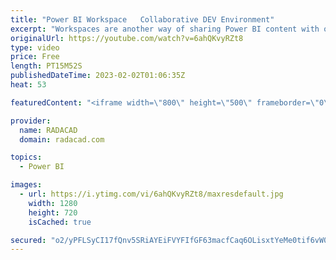 ```yaml
---
title: "Power BI Workspace   Collaborative DEV Environment"
excerpt: "Workspaces are another way of sharing Power BI content with other people. The benefit of this sharing approach is that you can share content with a group of people and create a collaborative development environment where everyone can access it. In this article and video, I get you through sharing with"
originalUrl: https://youtube.com/watch?v=6ahQKvyRZt8
type: video
price: Free
length: PT15M52S
publishedDateTime: 2023-02-02T01:06:35Z
heat: 53

featuredContent: "<iframe width=\"800\" height=\"500\" frameborder=\"0\" src=\"https://www.youtube.com/embed/6ahQKvyRZt8\" allow=\"accelerometer; autoplay; encrypted-media; gyroscope; picture-in-picture\" allowfullscreen></iframe>"

provider:
  name: RADACAD
  domain: radacad.com

topics:
  - Power BI

images:
  - url: https://i.ytimg.com/vi/6ahQKvyRZt8/maxresdefault.jpg
    width: 1280
    height: 720
    isCached: true

secured: "o2/yPFLSyCI17fQnv5SRiAYEiFVYFIfGF63macfCaq6OLisxtYeMe0tif6vW0dVRkO1KIOiTeW983f2rX/yXbO5n6FEjVJfe15pUlJVHzjQDAexLHtOq9u0+XLOG/iyT5qL51TZ/OsRZgckuetJMJhUE8AFChWe0+na864BvQgedfwYdHCZAp6FiN02g0VfjYBeJvrYOphjLaadZjHngS8Z0/7u5Eenr2iFJUy6wqHDeHRHBZS6I0r4ZYRsJuxds/S8RSZfy4SQkS6lgpEuVcphu4FaSfYpVJV2e5EVBlY63OpI/TtEVH4JyuTRAHTF2p7lkViirbhQkaFQNM0jfhjGstxXkYa3nUgPONZ0nRAWbjp+Q48dzU9Qfddunj6MOUsqu8lSUa+hgH1nBfGp0g5nNJI2Yn1Fer6B1HVCSCbw=;ii3TLoW6u+R7sDq/1lg2LQ=="
---
```


